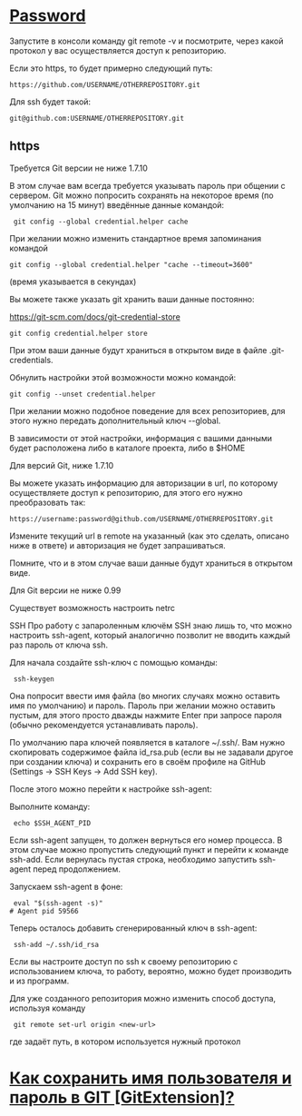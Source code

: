# <a href="https://ru.stackoverflow.com/questions/420040/%D0%9E%D0%B1%D0%BD%D0%BE%D0%B2%D0%BB%D0%B5%D0%BD%D0%B8%D0%B5-%D1%80%D0%B5%D0%BF%D0%BE%D0%B7%D0%B8%D1%82%D0%BE%D1%80%D0%B8%D1%8F-git-%D0%B1%D0%B5%D0%B7-%D0%B2%D0%B2%D0%BE%D0%B4%D0%B0-%D0%BF%D0%B0%D1%80%D0%BE%D0%BB%D0%B5%D0%B9" target="_blank">Password</a>

Запустите в консоли команду git remote -v и посмотрите, через какой протокол у вас осуществляется доступ к репозиторию.

Если это https, то будет примерно следующий путь:

    https://github.com/USERNAME/OTHERREPOSITORY.git
     
     
Для ssh будет такой:

    git@github.com:USERNAME/OTHERREPOSITORY.git
     
     
## https
Требуется Git версии не ниже 1.7.10

В этом случае вам всегда требуется указывать пароль при общении с сервером. Git можно попросить сохранять на некоторое время (по умолчанию на 15 минут) введённые данные командой:

     git config --global credential.helper cache
      
При желании можно изменить стандартное время запоминания командой

    git config --global credential.helper "cache --timeout=3600"
     
(время указывается в секундах)

Вы можете также указать git хранить ваши данные постоянно:

https://git-scm.com/docs/git-credential-store

    git config credential.helper store
     
При этом ваши данные будут храниться в открытом виде в файле .git-credentials.

Обнулить настройки этой возможности можно командой:

    git config --unset credential.helper
     
При желании можно подобное поведение для всех репозиториев, для этого нужно передать дополнительный ключ --global.

В зависимости от этой настройки, информация с вашими данными будет расположена либо в каталоге проекта, либо в $HOME

Для версий Git, ниже 1.7.10

Вы можете указать информацию для авторизации в url, по которому осуществляете доступ к репозиторию, для этого его нужно преобразовать так:

    https://username:password@github.com/USERNAME/OTHERREPOSITORY.git
     
     
Измените текущий url в remote на указанный (как это сделать, описано ниже в ответе) и авторизация не будет запрашиваться.

Помните, что и в этом случае ваши данные будут храниться в открытом виде.

Для Git версии не ниже 0.99

Существует возможность настроить netrc

SSH
Про работу с запароленным ключём SSH знаю лишь то, что можно настроить ssh-agent, который аналогично позволит не вводить каждый раз пароль от ключа ssh.

Для начала создайте ssh-ключ с помощью команды:

     ssh-keygen
Она попросит ввести имя файла (во многих случаях можно оставить имя по умолчанию) и пароль. Пароль при желании можно оставить пустым, для этого просто дважды нажмите Enter при запросе пароля (обычно рекомендуется устанавливать пароль).

По умолчанию пара ключей появляется в каталоге ~/.ssh/. Вам нужно скопировать содержимое файла id_rsa.pub (если вы не задавали другое при создании ключа) и сохранить его в своём профиле на GitHub (Settings -> SSH Keys -> Add SSH key).

После этого можно перейти к настройке ssh-agent:

Выполните команду:

     echo $SSH_AGENT_PID
Если ssh-agent запущен, то должен вернуться его номер процесса. В этом случае можно пропустить следующий пункт и перейти к команде ssh-add.
Если вернулась пустая строка, необходимо запустить ssh-agent перед продолжением.

Запускаем ssh-agent в фоне:

     eval "$(ssh-agent -s)"
    # Agent pid 59566
Теперь осталось добавить сгенерированный ключ в ssh-agent:

     ssh-add ~/.ssh/id_rsa
Если вы настроите доступ по ssh к своему репозиторию с использованием ключа, то работу, вероятно, можно будет производить и из программ.

Для уже созданного репозитория можно изменить способ доступа, используя команду

     git remote set-url origin <new-url>
      
где <new-url> задаёт путь, в котором  используется нужный протокол

# <a href="https://stackoverflow.com/questions/35942754/how-to-save-username-and-password-in-git-gitextension" target="_blank">Как сохранить имя пользователя и пароль в GIT [GitExtension]?</a>









